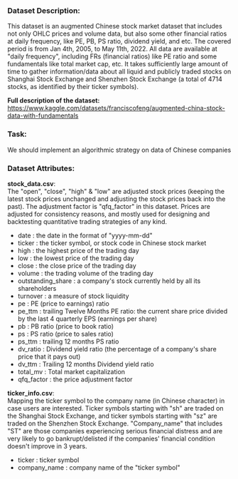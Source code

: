### Dataset Description: ###
This dataset is an augmented Chinese stock market dataset that includes not only OHLC prices and volume data, but also some other financial ratios at daily frequency, like PE, PB, PS ratio, dividend yield, and etc. The covered period is from Jan 4th, 2005, to May 11th, 2022.
All data are available at "daily frequency", including FRs (financial ratios) like PE ratio and some fundamentals like total market cap, etc.
It takes sufficiently large amount of time to gather information/data about all liquid and publicly traded stocks on Shanghai Stock Exchange and Shenzhen Stock Exchange (a total of 4714 stocks, as identified by their ticker symbols).

**Full description of the dataset:**\
https://www.kaggle.com/datasets/franciscofeng/augmented-china-stock-data-with-fundamentals


### Task: ###
We should implement an algorithmic strategy on data of Chinese companies 

### Dataset Attributes: ###
**stock_data.csv**:\
The "open", "close", "high" & "low" are adjusted stock prices (keeping the latest stock prices unchanged and adjusting the stock prices back into the past). The adjustment factor is "qfq_factor" in this dataset.
Prices are adjusted for consistency reasons, and mostly used for designing and backtesting quantitative trading strategies of any kind.

- date : the date in the format of "yyyy-mm-dd"
- ticker : the ticker symbol, or stock code in Chinese stock market
- high : the highest price of the trading day
- low : the lowest price of the trading day
- close : the close price of the trading day
- volume : the trading volume of the trading day
- outstanding_share : a company's stock currently held by all its shareholders
- turnover : a measure of stock liquidity
- pe : PE (price to earnings) ratio
- pe_ttm : trailing Twelve Months PE ratio: the current share price divided by the last 4 quarterly EPS (earnings per share)
- pb : PB ratio (price to book ratio)
- ps : PS ratio (price to sales ratio)
- ps_ttm : trailing 12 months PS ratio
- dv_ratio : Dividend yield ratio (the percentage of a company's share price that it pays out)
- dv_ttm : Trailing 12 months Dividend yield ratio
- total_mv : Total market capitalization
- qfq_factor : the price adjustment factor

**ticker_info.csv**:\
Mapping the ticker symbol to the company name (in Chinese character) in case users are interested.
Ticker symbols starting with "sh" are traded on the Shanghai Stock Exchange, and ticker symbols starting with "sz" are traded on the Shenzhen Stock Exchange.
"Company_name" that includes "ST" are those companies experiencing serious financial distress and are very likely to go bankrupt/delisted if the companies' financial condition doesn't improve in 3 years.

- ticker : ticker symbol
- company_name : company name of the "ticker symbol"
